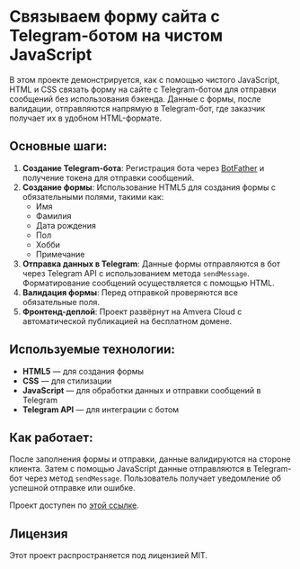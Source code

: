 # Связываем форму сайта с Telegram-ботом на чистом JavaScript

В этом проекте демонстрируется, как с помощью чистого JavaScript, HTML и CSS связать форму на сайте с Telegram-ботом для отправки сообщений без использования бэкенда. Данные с формы, после валидации, отправляются напрямую в Telegram-бот, где заказчик получает их в удобном HTML-формате.

## Основные шаги:

1. **Создание Telegram-бота**: Регистрация бота через [BotFather](https://t.me/BotFather) и получение токена для отправки сообщений.
2. **Создание формы**: Использование HTML5 для создания формы с обязательными полями, такими как:
   - Имя
   - Фамилия
   - Дата рождения
   - Пол
   - Хобби
   - Примечание
3. **Отправка данных в Telegram**: Данные формы отправляются в бот через Telegram API с использованием метода `sendMessage`. Форматирование сообщений осуществляется с помощью HTML.
4. **Валидация формы**: Перед отправкой проверяются все обязательные поля.
5. **Фронтенд-деплой**: Проект развёрнут на Amvera Cloud с автоматической публикацией на бесплатном домене.

## Используемые технологии:

- **HTML5** — для создания формы
- **CSS** — для стилизации
- **JavaScript** — для обработки данных и отправки сообщений в Telegram
- **Telegram API** — для интеграции с ботом

## Как работает:

После заполнения формы и отправки, данные валидируются на стороне клиента. Затем с помощью JavaScript данные отправляются в Telegram-бот через метод `sendMessage`. Пользователь получает уведомление об успешной отправке или ошибке. 

Проект доступен по [этой ссылке](https://formahabr-yakvenalex.amvera.io).

## Лицензия

Этот проект распространяется под лицензией MIT.
